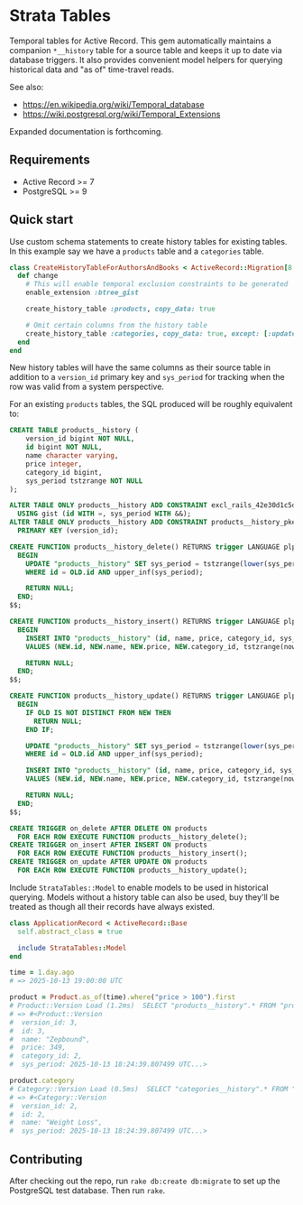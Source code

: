 # Strata Tables

Temporal tables for Active Record. This gem automatically maintains a companion `*__history` table for a source table and keeps it up to date via database triggers. It also provides convenient model helpers for querying historical data and "as of" time-travel reads.

See also:
- https://en.wikipedia.org/wiki/Temporal_database
- https://wiki.postgresql.org/wiki/Temporal_Extensions

Expanded documentation is forthcoming.

## Requirements

- Active Record >= 7
- PostgreSQL >= 9

## Quick start

Use custom schema statements to create history tables for existing tables. In this example say we have a `products` table and a `categories` table.


```ruby
class CreateHistoryTableForAuthorsAndBooks < ActiveRecord::Migration[8.0]
  def change
    # This will enable temporal exclusion constraints to be generated
    enable_extension :btree_gist

    create_history_table :products, copy_data: true

    # Omit certain columns from the history table
    create_history_table :categories, copy_data: true, except: [:updated_at]
  end
end
```

New history tables will have the same columns as their source table in addition to a `version_id` primary key and `sys_period` for tracking when the row was valid from a system perspective.

For an existing `products` tables, the SQL produced will be roughly equivalent to:

```sql
CREATE TABLE products__history (
    version_id bigint NOT NULL,
    id bigint NOT NULL,
    name character varying,
    price integer,
    category_id bigint,
    sys_period tstzrange NOT NULL
);

ALTER TABLE ONLY products__history ADD CONSTRAINT excl_rails_42e30d1c5d EXCLUDE
  USING gist (id WITH =, sys_period WITH &&);
ALTER TABLE ONLY products__history ADD CONSTRAINT products__history_pkey
  PRIMARY KEY (version_id);

CREATE FUNCTION products__history_delete() RETURNS trigger LANGUAGE plpgsql AS $$
  BEGIN
    UPDATE "products__history" SET sys_period = tstzrange(lower(sys_period), now())
    WHERE id = OLD.id AND upper_inf(sys_period);

    RETURN NULL;
  END;
$$;

CREATE FUNCTION products__history_insert() RETURNS trigger LANGUAGE plpgsql AS $$
  BEGIN
    INSERT INTO "products__history" (id, name, price, category_id, sys_period)
    VALUES (NEW.id, NEW.name, NEW.price, NEW.category_id, tstzrange(now(), NULL));

    RETURN NULL;
  END;
$$;

CREATE FUNCTION products__history_update() RETURNS trigger LANGUAGE plpgsql AS $$
  BEGIN
    IF OLD IS NOT DISTINCT FROM NEW THEN
      RETURN NULL;
    END IF;

    UPDATE "products__history" SET sys_period = tstzrange(lower(sys_period), now())
    WHERE id = OLD.id AND upper_inf(sys_period);

    INSERT INTO "products__history" (id, name, price, category_id, sys_period)
    VALUES (NEW.id, NEW.name, NEW.price, NEW.category_id, tstzrange(now(), NULL));

    RETURN NULL;
  END;
$$;

CREATE TRIGGER on_delete AFTER DELETE ON products
  FOR EACH ROW EXECUTE FUNCTION products__history_delete();
CREATE TRIGGER on_insert AFTER INSERT ON products
  FOR EACH ROW EXECUTE FUNCTION products__history_insert();
CREATE TRIGGER on_update AFTER UPDATE ON products
  FOR EACH ROW EXECUTE FUNCTION products__history_update();
```

Include `StrataTables::Model` to enable models to be used in historical querying. Models without a history table can also be used, buy they'll be treated as though all their records have always existed.

```ruby
class ApplicationRecord < ActiveRecord::Base
  self.abstract_class = true

  include StrataTables::Model
end

time = 1.day.ago
# => 2025-10-13 19:00:00 UTC

product = Product.as_of(time).where("price > 100").first
# Product::Version Load (1.2ms)  SELECT "products__history".* FROM "products__history" WHERE ("products__history"."sys_period" @> $1::timestamptz) AND (price > 100) ORDER BY "products__history"."version_id" ASC LIMIT $2  [[nil, "2025-10-13 19:00:00"], ["LIMIT", 1]]
# => #<Product::Version
#  version_id: 3,
#  id: 3,
#  name: "Zepbound",
#  price: 349,
#  category_id: 2,
#  sys_period: 2025-10-13 18:24:39.807499 UTC...>

product.category
# Category::Version Load (0.5ms)  SELECT "categories__history".* FROM "categories__history" WHERE "categories__history"."id" = $1 AND ("categories__history"."sys_period" @> $2::timestamptz) LIMIT $3  [["id", 2], [nil, "2025-10-13 19:00:00"], ["LIMIT", 1]]
# => #<Category::Version
#  version_id: 2,
#  id: 2,
#  name: "Weight Loss",
#  sys_period: 2025-10-13 18:24:39.807499 UTC...> 
```

## Contributing

After checking out the repo, run `rake db:create db:migrate` to set up the PostgreSQL test database. Then run `rake`.
